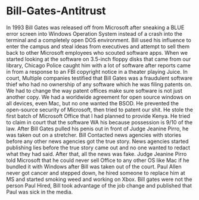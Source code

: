 # Bill-Gates-Antitrust
In 1993 Bill Gates was released off from Microsoft after sneaking a BLUE error screen into Windows Operation System instead of a crash into the terminal and a completely open DOS environment. Bill used his influence to enter the campus and steal ideas from executives and attempt to sell them back to other Microsoft employees who scouted software apps. When we started looking at the software on 3.5-inch floppy disks that came from our library, Chicago Police caught him with a lot of software after reports came in from a response to an FBI copyright notice in a theater playing Juice. In court, Multiple companies testified that Bill Gates was a fraudulent software thief who had no ownership of any software which he was filing patents on. We had to change the way patent offices make sure software is not just another copy. We had a worldwide agreement for open source windows on all devices, even Mac, but no one wanted the BSOD. He prevented the open-source security of Microsoft, then tried to patent our shit. He stole the first batch of Microsoft Office that I had planned to provide Kenya. He tried to claim in court that the software WA his because possession is 9/10 of the law. After Bill Gates pulled his penis out in front of Judge Jeanine Pirro, he was taken out on a stretcher. Bill Contacted news agencies with stories before any other news agencies got the true story. News agencies started publishing lies before the true story came out and no one wanted to redact what they had said. After that, all the news was fake. Judge Jeanine Pirro told Microsoft that he could never sell Office to any other OS like Mac if he bundled it with Windows after Bill was taken out of the court. Paul Allen never got cancer and stepped down, he hired someone to replace him at MS and started smoking weed and working on Xbox. Bill gates were not the person Paul Hired, Bill took advantage of the job change and published that Paul was sick in the media.
